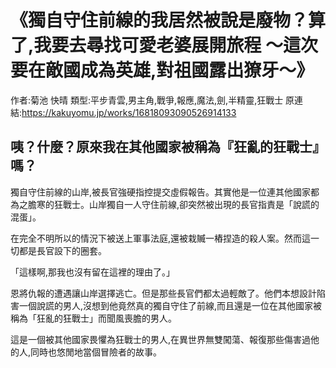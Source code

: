 # 《獨自守住前線的我居然被說是廢物？算了,我要去尋找可愛老婆展開旅程 ～這次要在敵國成為英雄,對祖國露出獠牙～》

作者:菊池 快晴
類型:平步青雲,男主角,戰爭,報應,魔法,劍,半精靈,狂戰士
原連結:https://kakuyomu.jp/works/16818093090526914133

## 咦？什麼？原來我在其他國家被稱為『狂亂的狂戰士』嗎？

獨自守住前線的山岸,被長官強硬指控提交虛假報告。其實他是一位連其他國家都為之膽寒的狂戰士。山岸獨自一人守住前線,卻突然被出現的長官指責是「說謊的混蛋」。

在完全不明所以的情況下被送上軍事法庭,還被栽贓一樁捏造的殺人案。然而這一切都是長官設下的圈套。

「這樣啊,那我也沒有留在這裡的理由了。」

恩將仇報的遭遇讓山岸選擇逃亡。但是那些長官們都太過輕敵了。他們本想設計陷害一個說謊的男人,沒想到他竟然真的獨自守住了前線,而且還是一位在其他國家被稱為「狂亂的狂戰士」而聞風喪膽的男人。

這是一個被其他國家畏懼為狂戰士的男人,在異世界無雙闖蕩、報復那些傷害過他的人,同時也悠閒地當個冒險者的故事。
